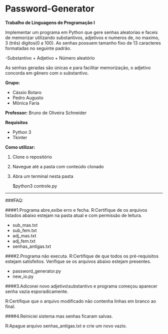 Password-Generator
==================

<b>Trabalho de Linguagens de Programação I </b>

Implementar um programa em Python que gere senhas aleatorias e faceis de memorizar utilizando substantivos, adjetivos e numeros
de, no maximo, 3 (três) digitos(0 a 100).
As senhas possuem tamanho fixo de 13 caracteres formatadas no seguinte padrão.

-Substantivo + Adjetivo + Número aleatório

As senhas geradas são únicas e para facilitar memorização, o adjetivo concorda em gênero com o substantivo.

<b>Grupo:</b>

* Cássio Botaro
* Pedro Augusto
* Mônica Faria 


<b>Professor:</b>  Bruno de Oliveira Schneider

<b>Requisitos</b>

* Python 3
* Tkinter


<b>Como utilizar:</b>

1. Clone o repositório 
2. Navegue até a pasta com conteúdo clonado
3. Abra um terminal nesta pasta

    $python3 controle.py

----
###FAQ:

####1.Programa abre,exibe erro e fecha.
R:Certifique de os arquivos listados abaixo estejam na pasta atual e com permissão de leitura.

* sub_mas.txt
* sub_fem.txt
* adj_mas.txt
* adj_fem.txt
* senhas_antigas.txt

####2.Programa não executa.
R:Certifique de que todos os pré-requisitos estejam satisfeitos.
Verifique se os arquivos abaixo estejam presentes.

* password_generator.py
* new_io.py


####3.Adiconei novo adjetivo\substantivo e programa começou aparecer senha vazia esporadicamente.

R:Certifique que  o arquivo modificado não contenha linhas em branco ao final.

####4.Reiniciei sistema mas senhas ficaram salvas.

R:Apague arquivo senhas_antigas.txt e crie um novo vazio.
